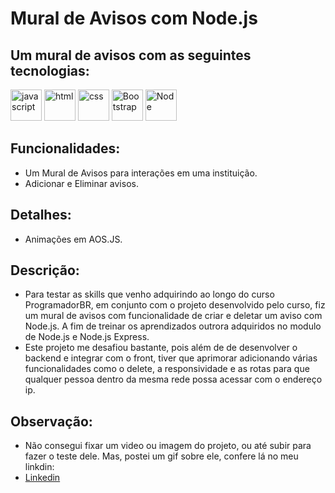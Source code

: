 # Mural de Avisos com Node.js

## Um mural de avisos com as seguintes tecnologias:
<div style="display=inline-block">
<img src="https://cdn.iconscout.com/icon/free/png-256/javascript-2752148-2284965.png" alt="javascript"width="50px" height="50px" >
<img src="https://cdn.iconscout.com/icon/free/png-64/html5-2038876-1720089.png" alt="html"width="50px" height="50px" >
<img src="https://cdn.jsdelivr.net/gh/devicons/devicon/icons/css3/css3-original-wordmark.svg" alt="css" width="50px" height="50px" >
 <img src="https://cdn.jsdelivr.net/gh/devicons/devicon/icons/bootstrap/bootstrap-plain-wordmark.svg" alt="Bootstrap" width="50px" height="50px" >
<img src="https://cdn.jsdelivr.net/gh/devicons/devicon/icons/nodejs/nodejs-plain.svg" alt="Node" width="50px" height="50px" >
 </div>

## Funcionalidades:
- Um Mural de Avisos para interações em uma instituição.
- Adicionar e Eliminar avisos.

## Detalhes:
- Animações em AOS.JS.

## Descrição:
- Para testar as skills que venho adquirindo ao longo do curso ProgramadorBR, em conjunto com o projeto desenvolvido pelo curso, fiz um mural de avisos com funcionalidade de criar e deletar um aviso com Node.js. A fim de treinar os aprendizados outrora adquiridos no modulo de Node.js e Node.js Express.
- Este projeto me desafiou bastante, pois além de de desenvolver o backend e integrar com o front, tiver que aprimorar adicionando várias funcionalidades como o delete, a responsividade e as rotas para que qualquer pessoa dentro da mesma rede possa acessar com o endereço ip.

## Observação:
- Não consegui fixar um video ou imagem do projeto, ou até subir para fazer o teste dele. Mas, postei um gif sobre ele, confere lá no meu linkdin: 
- [Linkedin](https://www.linkedin.com/in/abner-santos-b195b8228/) <br/>
